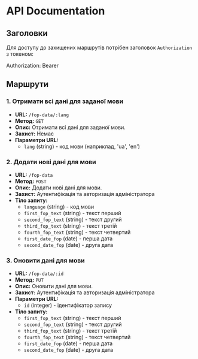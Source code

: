 # API Documentation

## Заголовки

Для доступу до захищених маршрутів потрібен заголовок `Authorization` з токеном:

Authorization: Bearer <JWT Token>

## Маршрути

### 1. Отримати всі дані для заданої мови

- **URL:** `/fop-data/:lang`
- **Метод:** `GET`
- **Опис:** Отримати всі дані для заданої мови.
- **Захист:** Немає
- **Параметри URL:**
  - `lang` (string) - код мови (наприклад, 'ua', 'en')

### 2. Додати нові дані для мови

- **URL:** `/fop-data`
- **Метод:** `POST`
- **Опис:** Додати нові дані для мови.
- **Захист:** Аутентифікація та авторизація адміністратора
- **Тіло запиту:**
  - `language` (string) - код мови
  - `first_fop_text` (string) - текст перший
  - `second_fop_text` (string) - текст другий
  - `third_fop_text` (string) - текст третій
  - `fourth_fop_text` (string) - текст четвертий
  - `first_date_fop` (date) - перша дата
  - `second_date_fop` (date) - друга дата

### 3. Оновити дані для мови

- **URL:** `/fop-data/:id`
- **Метод:** `PUT`
- **Опис:** Оновити дані для мови.
- **Захист:** Аутентифікація та авторизація адміністратора
- **Параметри URL:**
  - `id` (integer) - ідентифікатор запису
- **Тіло запиту:**
  - `first_fop_text` (string) - текст перший
  - `second_fop_text` (string) - текст другий
  - `third_fop_text` (string) - текст третій
  - `fourth_fop_text` (string) - текст четвертий
  - `first_date_fop` (date) - перша дата
  - `second_date_fop` (date) - друга дата
